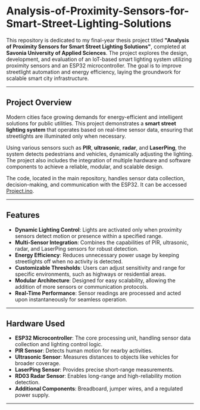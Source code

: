 # Analysis-of-Proximity-Sensors-for-Smart-Street-Lighting-Solutions  

This repository is dedicated to my final-year thesis project titled **"Analysis of Proximity Sensors for Smart Street Lighting Solutions"**, completed at **Savonia University of Applied Sciences**. The project explores the design, development, and evaluation of an IoT-based smart lighting system utilizing proximity sensors and an ESP32 microcontroller. The goal is to improve streetlight automation and energy efficiency, laying the groundwork for scalable smart city infrastructure.  

---

## Project Overview  

Modern cities face growing demands for energy-efficient and intelligent solutions for public utilities. This project demonstrates a **smart street lighting system** that operates based on real-time sensor data, ensuring that streetlights are illuminated only when necessary.  

Using various sensors such as **PIR**, **ultrasonic**, **radar**, and **LaserPing**, the system detects pedestrians and vehicles, dynamically adjusting the lighting. The project also includes the integration of multiple hardware and software components to achieve a reliable, modular, and scalable design.  

The code, located in the main repository, handles sensor data collection, decision-making, and communication with the ESP32. It can be accessed [Project.ino](Project.ino).

---

## Features  

- **Dynamic Lighting Control**: Lights are activated only when proximity sensors detect motion or presence within a specified range.  
- **Multi-Sensor Integration**: Combines the capabilities of PIR, ultrasonic, radar, and LaserPing sensors for robust detection.  
- **Energy Efficiency**: Reduces unnecessary power usage by keeping streetlights off when no activity is detected.  
- **Customizable Thresholds**: Users can adjust sensitivity and range for specific environments, such as highways or residential areas.  
- **Modular Architecture**: Designed for easy scalability, allowing the addition of more sensors or communication protocols.  
- **Real-Time Performance**: Sensor readings are processed and acted upon instantaneously for seamless operation.  

---

## Hardware Used  

- **ESP32 Microcontroller**: The core processing unit, handling sensor data collection and lighting control logic.  
- **PIR Sensor**: Detects human motion for nearby activities.  
- **Ultrasonic Sensor**: Measures distances to objects like vehicles for broader coverage.  
- **LaserPing Sensor**: Provides precise short-range measurements.  
- **RD03 Radar Sensor**: Enables long-range and high-reliability motion detection.  
- **Additional Components**: Breadboard, jumper wires, and a regulated power supply.  

---

